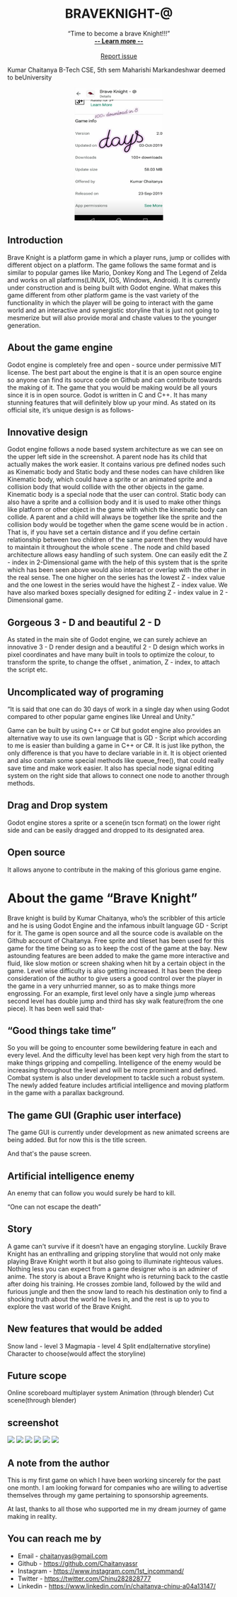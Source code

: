 <h1 align="center">  BRAVEKNIGHT-@</h1>
<p align="center">
    “Time to become a brave Knight!!!”
  <br>
  <a href="#"><strong> -- Learn more -- </strong></a>
  <br>
  <br>
   <a href="https://github.com/Chaitanyassr/BraveKnight--/issues/new">Report issue</a>
</p>




Kumar Chaitanya
B-Tech CSE, 5th sem
 Maharishi Markandeshwar deemed to beUniversity
<p align="center">
<img width="200" height="300" src="https://github.com/Chaitanyassr/BraveKnight--/blob/master/scrrenshot/c143c084-9a24-490b-b1c9-5d2aa542a1bd.jpg">
</p>

## Introduction

Brave Knight is a platform game in which a player runs, jump or collides with different object on a platform. The game follows the same format and is similar to popular games like Mario, Donkey Kong and The Legend of Zelda and works on all platforms(LINUX, IOS, Windows, Android). It is currently under construction and is being built with Godot engine. What makes this game different from other platform game is the vast variety of the functionality in which the player will be going to interact with the game world and an interactive and synergistic storyline that is just not going to mesmerize but will also  provide moral and chaste values to the younger generation.


## About the game engine

Godot engine is completely free and open - source under permissive MIT license. The best part about the engine is that it is an open source engine so anyone can find its source code on Github and can contribute towards the making of it. The game that you would be making would be all yours since it is in open source. Godot is written in C and C++. It has many stunning features that will definitely  blow up your mind. As stated on its official site, it’s unique design is as follows-

## Innovative design 



Godot engine follows a node based system architecture as we can see on the upper left side in the screenshot. A parent node has its child that actually makes the work easier. It contains various pre defined nodes such as Kinematic body and Static body and these nodes can have children like Kinematic body, which could have a sprite or an animated sprite and a collision body that would collide with the other objects in the game. Kinematic body is a special node that the user can control. Static body can also have a sprite and a collision body and it is used to make other things like platform or other object in the game with which the kinematic body can collide. A parent and a child will always be together like the sprite and the collision body would be together when the game scene would be in action . That is, if you have set a certain distance and if you define certain relationship between two children of the same parent then they would have to maintain it throughout the whole scene . The node and child based architecture allows easy handling of such system. One can easily edit the Z - index in 2-Dimensional game with the help of this system that is the sprite which has been seen above would also interact or overlap with the other in the real sense. The one higher on the series has the lowest Z - index value and the one lowest in the series would  have the highest Z - index value. We have also marked boxes specially designed  for editing Z - index value in 2 - Dimensional game.


## Gorgeous 3 - D and beautiful 2 - D



As stated in the main site of Godot engine, we can surely achieve an innovative 3 - D render design and a beautiful 2 - D design which works in pixel coordinates and have many built in tools to optimize the colour, to transform the sprite, to change the offset , animation, Z - index, to attach the script etc.



## Uncomplicated way of programing

“It is said that one can do 30 days of work in a single day when using Godot compared to other popular game engines like Unreal and Unity.”





Game can be built by using C++ or C# but godot engine also provides an alternative way to use its own language that is GD - Script  which according to me is easier than building a game in C++ or C#. It is just like python, the only difference is that you have to declare variable in it. It is object oriented and also contain some special methods like queue_free(), that could really save time and make work easier. It also has special node signal editing system on the right side that allows to connect one node to another through methods.

## Drag and Drop system


Godot engine stores a sprite or a scene(in tscn format) on the lower right side and can be easily dragged and dropped to its designated area.


## Open source

It allows anyone to contribute in the making of this glorious game engine.



# About the game “Brave Knight”

Brave knight is build by Kumar Chaitanya, who’s the scribbler  of this article and he is using Godot Engine and the infamous inbuilt language GD - Script for it. The game is open source and all the source code is available on the Github account of Chaitanya. Free sprite and tileset has been used for this game for the time being so as to keep the cost of the game at the bay. New astounding features are been added to make the game more interactive and fluid, like slow motion or screen shaking when hit by a certain object in the game. Level wise difficulty is also getting increased. It has been the deep consideration of the author to give users a good control over the player in the game in a very unhurried manner, so as to make things more engrossing. For an example, first level only have a single jump whereas second level has double jump and third has sky walk feature(from the one piece). It has been well said that-

## “Good things take time”

 So you will be going to encounter some bewildering feature in each and every level. And the difficulty level has been kept very high from the start  to make things gripping and compelling. Intelligence of the enemy would be increasing throughout the level and will be  more prominent and defined. Combat system is also under development to tackle such a robust system. The newly added feature includes artificial intelligence and moving platform in the game with a parallax background.


## The game GUI (Graphic user interface)



The game GUI is currently under development as new animated screens are being added. But for now this is the title screen.




And that's  the pause screen.


## Artificial intelligence enemy






An enemy that can follow you would surely be hard to kill.

“One can not escape the death”




## Story


A game can't survive if it doesn’t have an engaging storyline. Luckily Brave Knight has an enthralling and gripping storyline that would not only make playing Brave Knight worth it but also going to illuminate righteous values. Nothing less you can expect from a game designer who is an admirer of anime.
The story is about a Brave Knight who is returning back to the castle after doing his training. He crosses zombie land, followed by the wild and furious jungle and then the snow land to reach his destination only to find a shocking truth about the world he lives in, and the rest is up to you to explore the vast world of the Brave Knight.


## New features that would be added


Snow land - level 3
Magmapia - level 4
Split end(alternative storyline)
Character to choose(would affect the storyline)



## Future scope

Online scoreboard 
 multiplayer system
Animation (through blender)
Cut scene(through blender)


## screenshot

<img src="https://github.com/Chaitanyassr/BraveKnight--/blob/master/scrrenshot/Screenshot%20(43).png">
<img src="https://github.com/Chaitanyassr/BraveKnight--/blob/master/scrrenshot/Screenshot%20(51).png">
<img src="https://github.com/Chaitanyassr/BraveKnight--/blob/master/scrrenshot/Screenshot%20(52).png">
<img src="https://github.com/Chaitanyassr/BraveKnight--/blob/master/scrrenshot/Screenshot%20(53).png">
<img src="https://github.com/Chaitanyassr/BraveKnight--/blob/master/scrrenshot/Screenshot%20(91).png">
<img src="https://github.com/Chaitanyassr/BraveKnight--/blob/master/scrrenshot/ca6556bd-b3f1-4b43-916b-f0e002991962.jpg">



## A note from the author

This is my first game on which I have been working sincerely for the past one month. I am looking forward for companies who are willing to advertise themselves through my game pertaining to sponsorship agreements.

At last, thanks to all those who supported me in my dream journey of game making in reality.



## You can reach me by

- Email - chaitanyas@gmail.com
- Github - https://github.com/Chaitanyassr
- Instagram - https://www.instagram.com/1st_incommand/
- Twitter - https://twitter.com/Chinu282828777
- Linkedin - https://www.linkedin.com/in/chaitanya-chinu-a04a13147/







